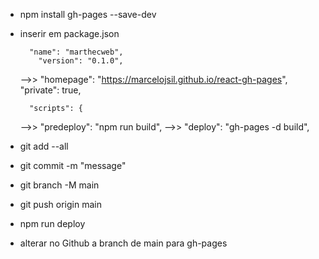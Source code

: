 

- npm install gh-pages --save-dev

- inserir em package.json

        "name": "marthecweb",
          "version": "0.1.0",
   -->>   "homepage": "https://marcelojsil.github.io/react-gh-pages",
          "private": true,


        "scripts": {
    -->>  "predeploy": "npm run build",
    -->>  "deploy": "gh-pages -d build",

- git add --all
- git commit -m "message"
- git branch -M main
- git push origin main

- npm run deploy

- alterar no Github a branch de main para gh-pages